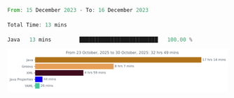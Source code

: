 <!--START_SECTION:waka-->

```rust
From: 15 December 2023 - To: 16 December 2023

Total Time: 13 mins

Java   13 mins         █████████████████████████   100.00 %
```

<!--END_SECTION:waka-->

<img align="center"
  src="https://github.com/walidbosso/walidbosso/blob/main/images/stat.svg"
  alt="Alternative Text"
/>
